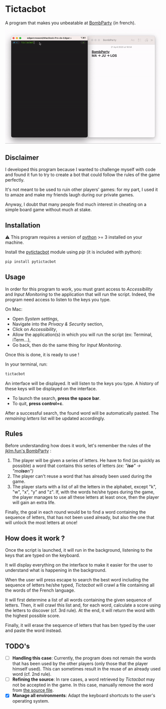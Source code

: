 # Tictacbot

A program that makes you unbeatable at [BombParty](https://jklm.fun/) (in french).

![Demo](tictacbot-demo.gif)

## Disclaimer

I developed this program because I wanted to challenge myself with code and found it fun to try to create a bot that could follow the rules of the game perfectly.

It's not meant to be used to ruin other players' games: for my part, I used it to amaze and make my friends laugh during our private games.

Anyway, I doubt that many people find much interest in cheating on a simple board game without much at stake.

## Installation

⚠️ This program requires a version of [python](https://www.python.org/) >= 3 installed on your machine.

Install the [pytictacbot](https://pypi.org/project/pytictacbot/) module using *pip* (it is included with python):
```zsh
pip install pytictacbot
```

## Usage

In order for this program to work, you must grant access to *Accessibility* and *Input Monitoring* to the application that will run the script. Indeed, the program need access to listen to the keys you type.

On Mac:
- Open *System settings*,
- Navigate into the *Privacy & Security* section,
- Click on *Accessibility*,
- Allow the application(s) in which you will run the script (ex: Terminal, iTerm...),
- Go back, then do the same thing for *Input Monitoring*.

Once this is done, it is ready to use !

In your terminal, run:
```zsh
tictacbot
```

An interface will be displayed. It will listen to the keys you type. A history of these keys will be displayed on the interface.

- To launch the search, **press the space bar**.
- To quit, **press control+c**.

After a successful search, the found word will be automatically pasted. The *remaining letters* list will be updated accordingly.

## Rules

Before understanding how does it work, let's remember the rules of the [jklm.fun's BombParty](https://jklm.fun/) :
1. The player will be given a series of letters. He have to find (as quickly as possible) a word that contains this series of letters *(ex: "**iso**" -> "ma**iso**n")*
2. The player can't reuse a word that has already been used during the game.
3. The player starts with a list of all the letters in the alphabet, except "k", "w", "x", "y" and "z". If, with the words he/she types during the game, the player manages to use all these letters at least once, then the player will gain an extra life.

Finally, the goal in each round would be to find a word containing the sequence of letters, that has not been used already, but also the one that will unlock the most letters at once!

## How does it work ?

Once the script is launched, it will run in the background, listening to the keys that are typed on the keyboard.

It will display everything on the interface to make it easier for the user to understand what is happening in the background.

When the user will press escape to search the best word including the sequence of letters he/she typed, *Tictacbot* will crawl a file containing all the words of the French language.

It will first determine a list of all words containing the given sequence of letters.
Then, it will crawl this list and, for each word, calculate a score using the letters to discover (cf. 3rd rule). At the end, it will return the word with the highest possible score.

Finally, it will erase the sequence of letters that has ben typed by the user and paste the word instead.

## TODO's

- [ ] **Handling this case**: Currently, the program does not remain the words that has been used by the other players (only those that the player himself used). This can sometimes result in the reuse of an already used word (cf. 2nd rule).
- [ ] **Refining the source**: In rare cases, a word retrieved by *Tictacbot* may not be accepted in the game. In this case, manually remove the word from [the source file](tictacbot/gutenberg.txt).
- [x] **Manage all environments**: Adapt the keyboard shortcuts to the user's operating system.